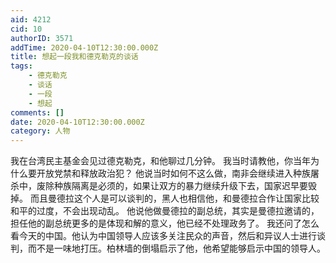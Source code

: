 ```yaml
---
aid: 4212
cid: 10
authorID: 3571
addTime: 2020-04-10T12:30:00.000Z
title: 想起一段我和德克勒克的谈话
tags:
    - 德克勒克
    - 谈话
    - 一段
    - 想起
comments: []
date: 2020-04-10T12:30:00.000Z
category: 人物
---
```


我在台湾民主基金会见过德克勒克，和他聊过几分钟。 我当时请教他，你当年为什么要开放党禁和释放政治犯？ 他说当时如何不这么做，南非会继续进入种族屠杀中，废除种族隔离是必须的，如果让双方的暴力继续升级下去，国家迟早要毁掉。 而且曼德拉这个人是可以谈判的，黑人也相信他，和曼德拉合作让国家比较和平的过度，不会出现动乱。 他说他做曼德拉的副总统，其实是曼德拉邀请的，担任他的副总统更多的是体现和解的意义，他已经不处理政务了。 我还问了怎么看今天的中国。他认为中国领导人应该多关注民众的声音，然后和异议人士进行谈判，而不是一味地打压。柏林墙的倒塌启示了他，他希望能够启示中国的领导人。
